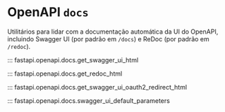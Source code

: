 # OpenAPI `docs`

Utilitários para lidar com a documentação automática da UI do OpenAPI, incluindo Swagger UI (por padrão em `/docs`) e ReDoc (por padrão em `/redoc`).

::: fastapi.openapi.docs.get_swagger_ui_html

::: fastapi.openapi.docs.get_redoc_html

::: fastapi.openapi.docs.get_swagger_ui_oauth2_redirect_html

::: fastapi.openapi.docs.swagger_ui_default_parameters
